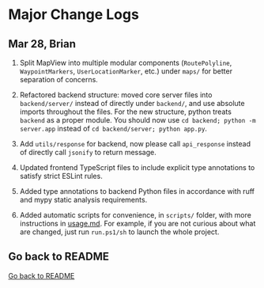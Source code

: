 # Major Change Logs

## Mar 28, Brian

1. Split MapView into multiple modular components (`RoutePolyline`, `WaypointMarkers`, `UserLocationMarker`, etc.) under `maps/` for better separation of concerns.

2. Refactored backend structure: moved core server files into `backend/server/` instead of directly under `backend/`, and use absolute imports throughout the files. For the new structure, python treats `backend` as a proper module. You should now use `cd backend; python -m server.app` instead of `cd backend/server; python app.py`.

3. Add `utils/response` for backend, now please call `api_response` instead of directly call `jsonify` to return message.

4. Updated frontend TypeScript files to include explicit type annotations to satisfy strict ESLint rules.

5. Added type annotations to backend Python files in accordance with ruff and mypy static analysis requirements.

6. Added automatic scripts for convenience, in `scripts/` folder, with more instructions in [usage.md](usage.md). For example, if you are not curious about what are changed, just run `run.ps1/sh` to launch the whole project.

## Go back to README

[Go back to README](./README.md)
